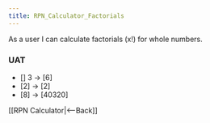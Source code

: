 ```yaml
---
title: RPN_Calculator_Factorials
---
```

As a user I can calculate factorials (x!) for whole numbers.

### UAT
* [] 3 <enter> <fac> -> [6]
* [2] <fac> -> [2]
* [8] <fac> -> [40320]

[[RPN Calculator|<--Back]]
